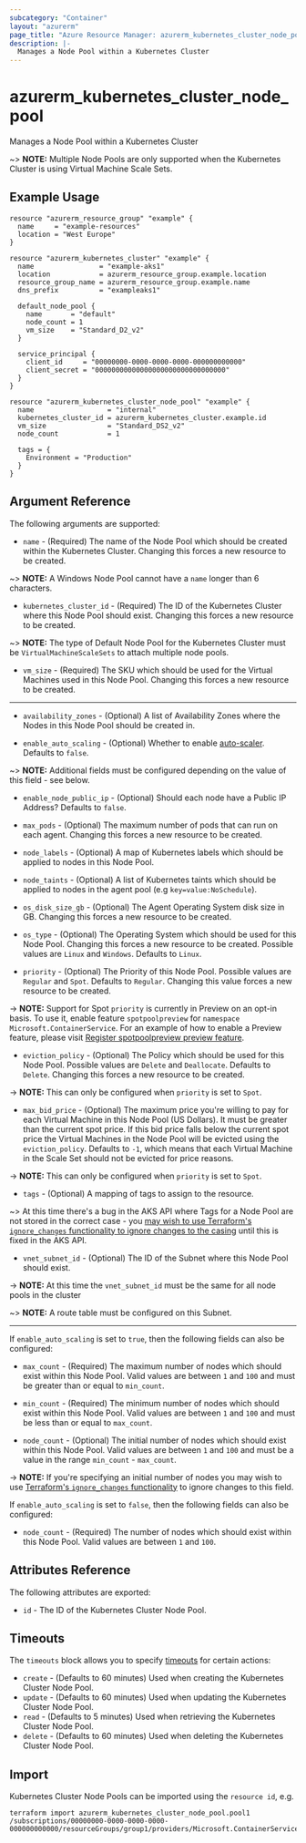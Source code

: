 ```yaml
---
subcategory: "Container"
layout: "azurerm"
page_title: "Azure Resource Manager: azurerm_kubernetes_cluster_node_pool"
description: |-
  Manages a Node Pool within a Kubernetes Cluster
---
```


# azurerm_kubernetes_cluster_node_pool

Manages a Node Pool within a Kubernetes Cluster

~> **NOTE:** Multiple Node Pools are only supported when the Kubernetes Cluster is using Virtual Machine Scale Sets.

## Example Usage

```hcl
resource "azurerm_resource_group" "example" {
  name     = "example-resources"
  location = "West Europe"
}

resource "azurerm_kubernetes_cluster" "example" {
  name                = "example-aks1"
  location            = azurerm_resource_group.example.location
  resource_group_name = azurerm_resource_group.example.name
  dns_prefix          = "exampleaks1"

  default_node_pool {
    name       = "default"
    node_count = 1
    vm_size    = "Standard_D2_v2"
  }

  service_principal {
    client_id     = "00000000-0000-0000-0000-000000000000"
    client_secret = "00000000000000000000000000000000"
  }
}

resource "azurerm_kubernetes_cluster_node_pool" "example" {
  name                  = "internal"
  kubernetes_cluster_id = azurerm_kubernetes_cluster.example.id
  vm_size               = "Standard_DS2_v2"
  node_count            = 1

  tags = {
    Environment = "Production"
  }
}
```

## Argument Reference

The following arguments are supported:

* `name` - (Required) The name of the Node Pool which should be created within the Kubernetes Cluster. Changing this forces a new resource to be created.

~> **NOTE:** A Windows Node Pool cannot have a `name` longer than 6 characters.

* `kubernetes_cluster_id` - (Required) The ID of the Kubernetes Cluster where this Node Pool should exist. Changing this forces a new resource to be created.

~> **NOTE:** The type of Default Node Pool for the Kubernetes Cluster must be `VirtualMachineScaleSets` to attach multiple node pools.

* `vm_size` - (Required) The SKU which should be used for the Virtual Machines used in this Node Pool. Changing this forces a new resource to be created.

---

* `availability_zones` - (Optional) A list of Availability Zones where the Nodes in this Node Pool should be created in.

* `enable_auto_scaling` - (Optional) Whether to enable [auto-scaler](https://docs.microsoft.com/en-us/azure/aks/cluster-autoscaler). Defaults to `false`.

~> **NOTE:** Additional fields must be configured depending on the value of this field - see below.

* `enable_node_public_ip` - (Optional) Should each node have a Public IP Address? Defaults to `false`.

* `max_pods` - (Optional) The maximum number of pods that can run on each agent. Changing this forces a new resource to be created.

* `node_labels` - (Optional) A map of Kubernetes labels which should be applied to nodes in this Node Pool.

* `node_taints` - (Optional) A list of Kubernetes taints which should be applied to nodes in the agent pool (e.g `key=value:NoSchedule`).

* `os_disk_size_gb` - (Optional) The Agent Operating System disk size in GB. Changing this forces a new resource to be created.

* `os_type` - (Optional) The Operating System which should be used for this Node Pool. Changing this forces a new resource to be created. Possible values are `Linux` and `Windows`. Defaults to `Linux`.

* `priority` - (Optional) The Priority of this Node Pool. Possible values are `Regular` and `Spot`. Defaults to `Regular`. Changing this value forces a new resource to be created.

-> **NOTE:** Support for Spot `priority` is currently in Preview on an opt-in basis. To use it, enable feature `spotpoolpreview` for `namespace Microsoft.ContainerService`. For an example of how to enable a Preview feature, please visit [Register spotpoolpreview preview feature](https://docs.microsoft.com/en-us/azure/aks/spot-node-pool#register-spotpoolpreview-preview-feature).

* `eviction_policy` - (Optional) The Policy which should be used for this Node Pool. Possible values are `Delete` and `Deallocate`. Defaults to `Delete`. Changing this forces a new resource to be created.

-> **NOTE:** This can only be configured when `priority` is set to `Spot`.

* `max_bid_price` - (Optional) The maximum price you're willing to pay for each Virtual Machine in this Node Pool (US Dollars). It must be greater than the current spot price. If this bid price falls below the current spot price the Virtual Machines in the Node Pool will be evicted using the `eviction_policy`. Defaults to `-1`, which means that each Virtual Machine in the Scale Set should not be evicted for price reasons.

-> **NOTE:** This can only be configured when `priority` is set to `Spot`.

* `tags` - (Optional) A mapping of tags to assign to the resource.

~> At this time there's a bug in the AKS API where Tags for a Node Pool are not stored in the correct case - you [may wish to use Terraform's `ignore_changes` functionality to ignore changes to the casing](https://www.terraform.io/docs/configuration/resources.html#ignore_changes) until this is fixed in the AKS API.

* `vnet_subnet_id` - (Optional) The ID of the Subnet where this Node Pool should exist.

-> **NOTE:** At this time the `vnet_subnet_id` must be the same for all node pools in the cluster

~> **NOTE:** A route table must be configured on this Subnet.

---

If `enable_auto_scaling` is set to `true`, then the following fields can also be configured:

* `max_count` - (Required) The maximum number of nodes which should exist within this Node Pool. Valid values are between `1` and `100` and must be greater than or equal to `min_count`.

* `min_count` - (Required) The minimum number of nodes which should exist within this Node Pool. Valid values are between `1` and `100` and must be less than or equal to `max_count`.

* `node_count` - (Optional) The initial number of nodes which should exist within this Node Pool. Valid values are between `1` and `100` and must be a value in the range `min_count` - `max_count`.

-> **NOTE:** If you're specifying an initial number of nodes you may wish to use [Terraform's `ignore_changes` functionality](https://www.terraform.io/docs/configuration/resources.html#ignore_changes) to ignore changes to this field.

If `enable_auto_scaling` is set to `false`, then the following fields can also be configured:

* `node_count` - (Required) The number of nodes which should exist within this Node Pool. Valid values are between `1` and `100`.

## Attributes Reference

The following attributes are exported:

* `id` - The ID of the Kubernetes Cluster Node Pool.

## Timeouts



The `timeouts` block allows you to specify [timeouts](https://www.terraform.io/docs/configuration/resources.html#timeouts) for certain actions:

* `create` - (Defaults to 60 minutes) Used when creating the Kubernetes Cluster Node Pool.
* `update` - (Defaults to 60 minutes) Used when updating the Kubernetes Cluster Node Pool.
* `read` - (Defaults to 5 minutes) Used when retrieving the Kubernetes Cluster Node Pool.
* `delete` - (Defaults to 60 minutes) Used when deleting the Kubernetes Cluster Node Pool.

## Import

Kubernetes Cluster Node Pools can be imported using the `resource id`, e.g.

```shell
terraform import azurerm_kubernetes_cluster_node_pool.pool1 /subscriptions/00000000-0000-0000-0000-000000000000/resourceGroups/group1/providers/Microsoft.ContainerService/managedClusters/cluster1/agentPools/pool1
```
